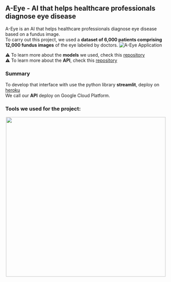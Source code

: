 ## A-Eye - AI that helps healthcare professionals diagnose eye disease


A-Eye is an AI that helps healthcare professionals diagnose eye disease based on a fundus image.<br>
To carry out this project, we used a **dataset of 6,000 patients comprising 12,000 fundus images** of the eye labeled by doctors.
![A-Eye Application](https://www.tdumartin.com/img/A-Eye_WebDesign.png)
<br>

⚠️  To learn more about the **models** we used, check this [repository](https://github.com/TerenceDumartin/ocular-disease-recognition) <br>
⚠️  To learn more about the **API**, check this [repository](https://github.com/TerenceDumartin/ocular-disease-recognition-api)

### Summary
To develop that interface with use the python library **streamlit**, deploy on [heroku](https://od-recognition.herokuapp.com/) <br>
We call our **API** deploy on Google Cloud Platform.


### Tools we used for the project:
<p align="center">
  <img src="https://www.tdumartin.com/img/A-Eye_tools.png" data-canonical-src="https://www.tdumartin.com/img/A-Eye_tools.png" width="500" />
</p>
